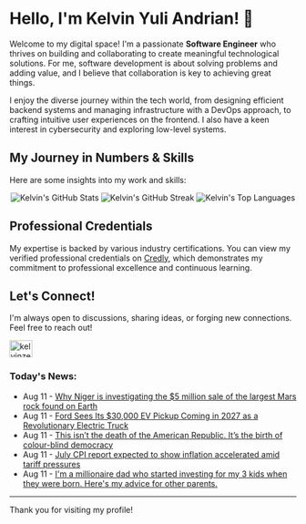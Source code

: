 # Hello, I'm Kelvin Yuli Andrian! 👋

Welcome to my digital space! I'm a passionate **Software Engineer** who thrives on building and collaborating to create meaningful technological solutions. For me, software development is about solving problems and adding value, and I believe that collaboration is key to achieving great things.

I enjoy the diverse journey within the tech world, from designing efficient backend systems and managing infrastructure with a DevOps approach, to crafting intuitive user experiences on the frontend. I also have a keen interest in cybersecurity and exploring low-level systems.

## My Journey in Numbers & Skills

Here are some insights into my work and skills:

<p align="center">
  <img src="https://github-readme-stats.vercel.app/api?username=kelvinzer0&show_icons=true&theme=radical" alt="Kelvin's GitHub Stats" />
  <img src="https://github-readme-streak-stats.herokuapp.com/?user=kelvinzer0&theme=radical" alt="Kelvin's GitHub Streak" />
  <img src="https://github-readme-stats.vercel.app/api/top-langs/?username=kelvinzer0&layout=compact&theme=radical" alt="Kelvin's Top Languages" />
</p>

## Professional Credentials

My expertise is backed by various industry certifications. You can view my verified professional credentials on [Credly](https://www.credly.com/users/kelvin-yuli-andrian/badges), which demonstrates my commitment to professional excellence and continuous learning.

## Let's Connect!

I'm always open to discussions, sharing ideas, or forging new connections. Feel free to reach out!

<p align="left">
    <a href="https://linkedin.com/in/kelvinzero" target="blank"><img align="center" src="https://cdn.jsdelivr.net/npm/simple-icons@3.0.1/icons/linkedin.svg" alt="kelvinzero" height="30" width="40" /></a>
</p>

### Today's News:

<!-- feed start -->
- Aug 11 - [Why Niger is investigating the $5 million sale of the largest Mars rock found on Earth](https://www.yahoo.com/news/articles/why-niger-investigating-5-million-183957150.html)
- Aug 11 - [Ford Sees Its $30,000 EV Pickup Coming in 2027 as a Revolutionary Electric Truck](https://autos.yahoo.com/articles/ford-sees-30-000-ev-180200799.html)
- Aug 11 - [This isn’t the death of the American Republic. It’s the birth of colour-blind democracy](https://www.yahoo.com/news/articles/isn-t-death-american-republic-173814436.html)
- Aug 11 - [July CPI report expected to show inflation accelerated amid tariff pressures](https://finance.yahoo.com/news/july-cpi-report-expected-to-show-inflation-accelerated-amid-tariff-pressures-173606177.html)
- Aug 11 - [I'm a millionaire dad who started investing for my 3 kids when they were born. Here's my advice for other parents.](https://finance.yahoo.com/news/im-millionaire-dad-started-investing-170502537.html)
<!-- feed end -->

---

Thank you for visiting my profile!